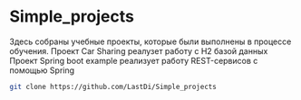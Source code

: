 # Simple_projects
Здесь собраны учебные проекты, которые были выполнены в процессе обучения.
Проект Car Sharing реалузет работу с H2 базой данных
Проект Spring boot example реализует работу REST-сервисов с помощью Spring


```bash
git clone https://github.com/LastDi/Simple_projects
```

